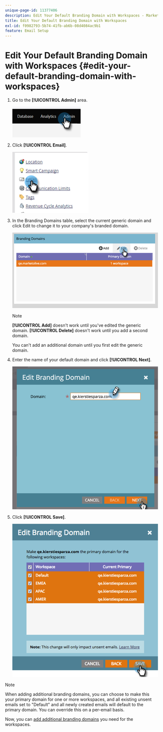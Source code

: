 ```yaml
---
unique-page-id: 11377406
description: Edit Your Default Branding Domain with Workspaces - Marketo Docs - Product Documentation
title: Edit Your Default Branding Domain with Workspaces
exl-id: f0982793-5b74-41fb-ab6b-08d4084ac9b1
feature: Email Setup
---
```

# Edit Your Default Branding Domain with Workspaces {#edit-your-default-branding-domain-with-workspaces}

1. Go to the **[!UICONTROL Admin]** area.

   ![](assets/edit-your-default-branding-domain-with-workspaces-1.png)

1. Click **[!UICONTROL Email]**.

   ![](assets/edit-your-default-branding-domain-with-workspaces-2.png)

1. In the Branding Domains table, select the current generic domain and click Edit to change it to your company's branded domain.

   ![](assets/edit-your-default-branding-domain-with-workspaces-3.png)

   >[!NOTE]
   >
   >**[!UICONTROL Add]** doesn't work until you've edited the generic domain. **[!UICONTROL Delete]** doesn't work until you add a second domain.
   >
   >You can't add an additional domain until you first edit the generic domain.

1. Enter the name of your default domain and click **[!UICONTROL Next]**.

   ![](assets/edit-your-default-branding-domain-with-workspaces-4.png)

1. Click **[!UICONTROL Save]**.

   ![](assets/edit-your-default-branding-domain-with-workspaces-5.png)

>[!NOTE]
>
>When adding additional branding domains, you can choose to make this your primary domain for one or more workspaces, and all existing unsent emails set to "Default" and all newly created emails will default to the primary domain. You can override this on a per-email basis.

Now, you can [add additional branding domains](/help/marketo/product-docs/administration/email-setup/add-multiple-branding-domains/add-an-additional-branding-domain-with-workspaces.md) you need for the workspaces.
